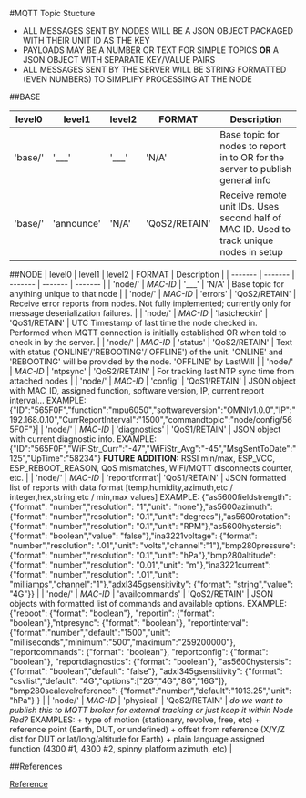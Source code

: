 #MQTT Topic Stucture

+ ALL MESSAGES SENT BY NODES WILL BE A JSON OBJECT PACKAGED WITH THEIR UNIT ID AS THE KEY
+ PAYLOADS MAY BE A NUMBER OR TEXT FOR SIMPLE TOPICS **OR** A JSON OBJECT WITH SEPARATE KEY/VALUE PAIRS
+ ALL MESSAGES SENT BY THE SERVER WILL BE STRING FORMATTED (EVEN NUMBERS) TO SIMPLIFY PROCESSING AT THE NODE

##BASE

| level0   | level1      | level2        | FORMAT        | Description |
| -------  | -------     | -------       | -------       | -------     |
| 'base/'  | '___'       | '___'         | 'N/A'         | Base topic for nodes to report in to OR for the server to publish general info           |
| 'base/'  | 'announce'  | 'N/A'         | 'QoS2/RETAIN' | Receive remote unit IDs. Uses second half of MAC ID. Used to track unique nodes in setup |

 
##NODE
| level0   | level1        | level2        | FORMAT        | Description |
| -------  | -------       | -------       | -------       | -------     |
| 'node/'  | _MAC-ID_      | '___'         | 'N/A'         | Base topic for anything unique to that node           |
| 'node/'  | _MAC-ID_      | 'errors'      | 'QoS2/RETAIN' | Receive error reports from nodes. Not fully implemented; currently only for message deserialization failures. |
| 'node/'  | _MAC-ID_      | 'lastcheckin' | 'QoS1/RETAIN' | UTC Timestamp of last time the node checked in. Performed when MQTT connection is initially established OR when told to check in by the server. |
| 'node/'  | _MAC-ID_      | 'status'      | 'QoS2/RETAIN' | Text with status ('ONLINE'/'REBOOTING'/'OFFLINE') of the unit. 'ONLINE' and 'REBOOTING' will be provided by the node. 'OFFLINE' by LastWill |
| 'node/'  | _MAC-ID_      | 'ntpsync'     | 'QoS2/RETAIN' | For tracking last NTP sync time from attached nodes |
| 'node/'  | _MAC-ID_      | 'config'      | 'QoS1/RETAIN' | JSON object with MAC_ID, assigned function, software version, IP, current report interval... EXAMPLE: {"ID":"565F0F","function":"mpu6050","softwareversion":"OMNIv1.0.0","IP":"192.168.0.10","CurrReportInterval":"1500","commandtopic":"node/config/565F0F"}|
| 'node/'  | _MAC-ID_      | 'diagnostics' | 'QoS1/RETAIN' | JSON object with current diagnostic info. EXAMPLE: {"ID":"565F0F","WiFiStr_Curr":"-47","WiFiStr_Avg":"-45","MsgSentToDate":"125","UpTime":"58234"} **FUTURE ADDITION:** RSSI min/max, ESP_VCC, ESP_REBOOT_REASON, QoS mismatches, WiFi/MQTT disconnects counter, etc. |
| 'node/'  | _MAC-ID_      | 'reportformat'| 'QoS1/RETAIN' | JSON formatted list of reports with data format [temp,humidity,azimuth,etc / integer,hex,string,etc / min,max values] EXAMPLE: {"as5600fieldstrength": {"format": "number","resolution": "1","unit": "none"},"as5600azimuth": {"format": "number","resolution": "0.1","unit": "degrees"},"as5600rotation": {"format": "number","resolution": "0.1","unit": "RPM"},"as5600hystersis": {"format": "boolean","value": "false"},"ina3221voltage": {"format": "number","resolution": ".01","unit": "volts","channel":"1"},"bmp280pressure": {"format": "number","resolution": "0.1","unit": "hPa"},"bmp280altitude": {"format": "number","resolution": "0.01","unit": "m"},"ina3221current": {"format": "number","resolution": ".01","unit": "milliamps","channel":"1"},"adxl345gsensitivity": {"format": "string","value": "4G"}} |
| 'node/'  | _MAC-ID_      | 'availcommands' | 'QoS2/RETAIN' | JSON objects with formatted list of commands and available options. EXAMPLE: {"reboot": {"format": "boolean"}, "reportin": {"format": "boolean"},"ntpresync": {"format": "boolean"}, "reportinterval": {"format":"number","default":"1500","unit": "milliseconds","minimum":"500","maximum":"259200000"}, "reportcommands": {"format": "boolean"}, "reportconfig": {"format": "boolean"}, "reportdiagnostics": {"format": "boolean"}, "as5600hystersis": {"format": "boolean","default": "false"}, "adxl345gsensitivity": {"format": "csvlist","default": "4G","options":["2G","4G","8G","16G"]}, "bmp280sealevelreference": {"format":"number","default":"1013.25","unit": "hPa"} } |
| 'node/'  | _MAC-ID_      | 'physical'      | 'QoS2/RETAIN' | _do we want to publish this to MQTT broker for external tracking or just keep it within Node Red?_ EXAMPLES:  + type of motion (stationary, revolve, free, etc)  + reference point (Earth, DUT, or undefined)  + offset from reference (X/Y/Z dist for DUT or lat/long/altitude for Earth)  + plain language assigned function (4300 #1, 4300 #2, spinny platform azimuth, etc) |


##References

[Reference]([https://pages.github.com/](https://github.com/node-red/node-red/wiki/Node-msg-Conventions))
